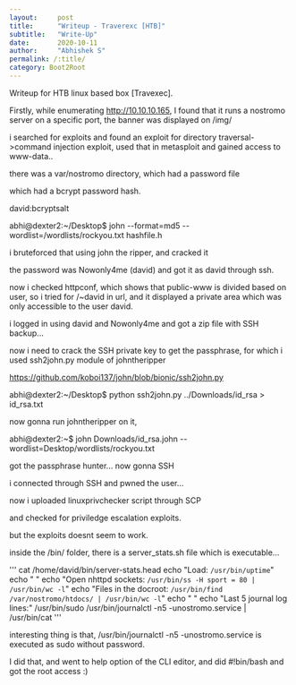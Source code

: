 ```yaml
---
layout:     post
title:      "Writeup - Traverexc [HTB]"
subtitle:   "Write-Up"
date:       2020-10-11 
author:     "Abhishek S"
permalink: /:title/
category: Boot2Root
---
```


Writeup for HTB linux based box [Travexec].

Firstly, while enumerating http://10.10.10.165, I found that it runs a nostromo server on a specific port, the banner was displayed on /img/

i searched for exploits and found an exploit for directory traversal->command injection exploit, used that in metasploit and gained access to www-data..

there was a var/nostromo directory, which had a password file

which had a bcrypt password hash.

david:bcryptsalt


abhi@dexter2:~/Desktop$ john --format=md5 --wordlist=/wordlists/rockyou.txt hashfile.h

i bruteforced that using john the ripper, and cracked it

the password was Nowonly4me (david) and got it as david through ssh.


now i checked httpconf, which shows that public-www is divided based on user, so i tried for /~david in url, and it displayed a private area which was only accessible to the user david.

i logged in using david and Nowonly4me and got a zip file with SSH backup...


now i need to crack the SSH private key to get the passphrase, for which i used ssh2john.py module of johntheripper


https://github.com/koboi137/john/blob/bionic/ssh2john.py


abhi@dexter2:~/Desktop$ python ssh2john.py ../Downloads/id_rsa > id_rsa.txt


now gonna run johntheripper on it,

abhi@dexter2:~$ john Downloads/id_rsa.john --wordlist=Desktop/wordlists/rockyou.txt


got the passphrase hunter... now gonna SSH

i connected through SSH and pwned the user...

now i uploaded linuxprivchecker script through SCP 

and checked for priviledge escalation exploits.

but the exploits doesnt seem to work.


inside the /bin/ folder, there is a server_stats.sh file which is executable...

'''
cat /home/david/bin/server-stats.head
echo "Load: `/usr/bin/uptime`"
echo " "
echo "Open nhttpd sockets: `/usr/bin/ss -H sport = 80 | /usr/bin/wc -l`"
echo "Files in the docroot: `/usr/bin/find /var/nostromo/htdocs/ | /usr/bin/wc -l`"
echo " "
echo "Last 5 journal log lines:"
/usr/bin/sudo /usr/bin/journalctl -n5 -unostromo.service | /usr/bin/cat 
'''

interesting thing is that,   /usr/bin/journalctl -n5 -unostromo.service is executed as sudo without password.


I did that, and went to help option of the CLI editor, and did #!bin/bash and got the root access :)
